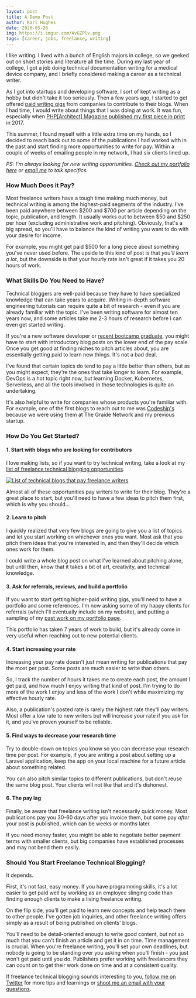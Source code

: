 ```yaml
---
layout: post
title: A Demo Post
author: Karl Hughes
date: 2020-05-26
img: https://i.imgur.com/AvGZPlv.png
tags: [career, jobs, freelance, writing]
---
```


I like writing. I lived with a bunch of English majors in college, so we geeked out on short stories and literature all the time. During my last year of college, I got a job doing technical documentation writing for a medical device company, and I briefly considered making a career as a technical writer.

As I got into startups and developing software, I sort of kept writing as a hobby but didn't take it too seriously. Then a few years ago, I started to get offered [paid writing gigs](/writing/) from companies to contribute to their blogs. When I had time, I would write about things that I was doing at work. It was fun, especially when [PHP[Architect] Magazine published my first piece in print](https://www.karllhughes.com/posts/php-architect-9-2017) in 2017.

This summer, I found myself with a little extra time on my hands, so I decided to reach back out to some of the publications I had worked with in the past and start finding more opportunities to write for pay. Within a couple of weeks of emailing people in my network, I had six clients lined up.

_PS: I'm always looking for new writing opportunities. [Check out my portfolio here](/writing/) or [email me](mailto:khughes.me@gmail.com) to talk specifics._

### How Much Does it Pay?
Most freelance writers have a tough time making much money, but technical writing is among the highest-paid segments of the industry. I've been paid anywhere between $200 and $700 per article depending on the topic, publication, and length. It usually works out to between $50 and $250 per hour (excluding administrative work and pitching). Obviously, that's a big spread, so you'll have to balance the kind of writing you want to do with your desire for income.

For example, you might get paid $500 for a long piece about something you've never used before. The upside to this kind of post is that _you'll learn a lot_, but the downside is that your hourly rate isn't great if it takes you 20 hours of work.

### What Skills Do You Need to Have?
Technical bloggers are well-paid because they have to have specialized knowledge that can take years to acquire. Writing in-depth software engineering tutorials can require quite a bit of research - even if you are already familiar with the topic. I've been writing software for almost ten years now, and some articles take me 2-3 hours of research before I can even get started writing.

If you're a new software developer or [recent bootcamp graduate](/posts/advice-for-new-bootcamp-graduates), you might have to start with introductory blog posts on the lower end of the pay scale. Once you get good at finding niches to pitch articles about, you are essentially getting paid to learn new things. It's not a bad deal.

I've found that certain topics do tend to pay a little better than others, but as you might expect, they're the ones that take longer to learn. For example, DevOps is a hot topic right now, but learning Docker, Kubernetes, Serverless, and all the tools involved in those technologies is quite an undertaking.

It's also helpful to write for companies whose products you're familiar with. For example, one of the first blogs to reach out to me was [Codeship's](https://codeship.com/) because we were using them at The Graide Network and my previous startup.

### How Do You Get Started?

#### 1. Start with blogs who are looking for contributors
I love making lists, so if you want to try technical writing, take a look at my [list of freelance technical blogging opportunities](https://docs.google.com/spreadsheets/d/1WiaaOWWWDuskaN_Rwa_g1vqMnYUJ4QMiba-6YPUSmWI/edit#gid=0).

[![List of technical blogs that pay freelance writers](https://i.imgur.com/1zGABUT.png)](https://docs.google.com/spreadsheets/d/1WiaaOWWWDuskaN_Rwa_g1vqMnYUJ4QMiba-6YPUSmWI/edit#gid=0)

Almost all of these opportunities pay writers to write for their blog. They're a great place to start, but you'll need to have a few ideas to pitch them first, which is why you should...

#### 2. Learn to pitch
I quickly realized that very few blogs are going to give you a list of topics and let you start working on whichever ones you want. Most ask that you pitch them ideas that you're interested in, and then they'll decide which ones work for them.

I could write a whole blog post on what I've learned about pitching alone, but until then, know that it takes a bit of art, creativity, and technical knowledge.

#### 3. Ask for referrals, reviews, and build a portfolio
If you want to start getting higher-paid writing gigs, you'll need to have a portfolio and some references. I'm now asking some of my happy clients for referrals (which I'll eventually include on my website), and putting a sampling of my [past work on my portfolio page](/writing/).

This portfolio has taken 7 years of work to build, but it's already come in very useful when reaching out to new potential clients.

#### 4. Start increasing your rate
Increasing your pay rate doesn't just mean writing for publications that pay the most per post. Some posts are much easier to write than others. 

So, I track the number of hours it takes me to create each post, the amount I get paid, and how much I enjoy writing that kind of post. I'm trying to do more of the work I enjoy and less of the work I don't while maximizing my effective hourly rate.

Also, a publication's posted rate is rarely the highest rate they'll pay writers. Most offer a low rate to new writers but will increase your rate if you ask for it, and you've proven yourself to be reliable.

#### 5. Find ways to decrease your research time
Try to double-down on topics you know so you can decrease your research time per post. For example, if you are writing a post about setting up a Laravel application, keep the app on your local machine for a future article about something related.

You can also pitch similar topics to different publications, but don't reuse the same blog post. Your clients will not like that and it's dishonest.

#### 6. The pay lag
Finally, be aware that freelance writing isn't necessarily quick money. Most publications pay you 30-60 days after you invoice them, but some pay _after_ your post is published, which can be weeks or months later.

If you need money faster, you might be able to negotiate better payment terms with smaller clients, but big companies have established processes and may not bend them easily.

### Should You Start Freelance Technical Blogging?
It depends. 

First, it's not fast, easy money. If you have programming skills, it's a lot easier to get paid well by working as an employee slinging code than finding enough clients to make a living freelance writing.

On the flip side, you'll get paid to learn new concepts and help teach them to other people. I've gotten job inquiries, and other freelance writing offers simply as a result of being published on clients' blogs.

You'll need to be detail-oriented enough to write good content, but not so much that you can't finish an article and get it in on time. Time management is crucial. When you're freelance writing, you'll set your own deadlines, but nobody is going to be standing over you asking when you'll finish - you just won't get paid until you do. Publishers prefer working with freelancers they can count on to get their work done on time and at a consistent quality.

If freelance technical blogging sounds interesting to you, [follow me on Twitter](https://twitter.com/karllhughes) for more tips and learnings or [shoot me an email with your questions](mailto:khughes.me@gmail.com).
